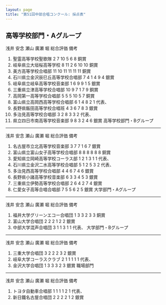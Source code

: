 ```yaml
---
layout: page
title: "第51回中部合唱コンクール: 採点表"
---
```

高等学校部門・Aグループ
-----------------------

浅井
安念
瀬山
廣瀬
堀
総合評価
備考
1. <span class="choir-name">聖霊高等学校聖歌隊</span>
2
7
10
5
6
8
銅賞
2. <span class="choir-name">岐阜県立大垣桜高等学校</span>
8
11
2
6
10
10
銅賞
3. <span class="choir-name">美方高等学校合唱部</span>
11
10
11
11
11
11
銅賞
4. <span class="choir-name">石川県立金沢辰巳丘高等学校合唱部</span>
7
4
1
4
9
4
銀賞
5. <span class="choir-name">岐阜県立岐阜高等学校音楽部</span>
1
6
9
9
1
5
銀賞
6. <span class="choir-name">三重県立津高等学校合唱部</span>
10
9
7
1
7
9
銅賞
7. <span class="choir-name">高岡第一高等学校合唱部</span>
5
5
5
10
5
7
銅賞
8. <span class="choir-name">富山県立高岡西高等学校合唱部</span>
6
1
4
8
2
1
代表、
9. <span class="choir-name">長野県飯田高等学校合唱班</span>
4
3
6
7
8
3
銀賞
10. <span class="choir-name">多治見高等学校合唱部</span>
3
2
8
3
3
2
代表、
11. <span class="choir-name">県立四日市南高等学校音楽部</span>
9
8
3
2
4
6
銀賞
高等学校部門・Bグループ
-----------------------

浅井
安念
瀬山
廣瀬
堀
総合評価
備考
1. <span class="choir-name">名古屋市立北高等学校音楽部</span>
3
7
7
1
6
7
銀賞
2. <span class="choir-name">富山県立富山女子高等学校合唱部</span>
8
8
8
8
8
8
銅賞
3. <span class="choir-name">愛知県立岡崎高等学校コーラス部</span>
1
2
1
3
1
1
代表、
4. <span class="choir-name">石川県立金沢二水高等学校合唱部</span>
5
1
2
5
3
2
代表、
5. <span class="choir-name">多治見西高等学校合唱部</span>
4
4
6
7
4
6
銀賞
6. <span class="choir-name">長野県小諸高等学校音楽部</span>
6
3
3
4
5
3
銀賞
7. <span class="choir-name">三重県立伊勢高等学校合唱部</span>
2
6
4
2
7
4
銀賞
8. <span class="choir-name">仁愛女子高等合唱合唱部</span>
7
5
5
6
2
5
銀賞
大学部門・Aグループ
-------------------

浅井
安念
瀬山
廣瀬
堀
総合評価
備考
1. <span class="choir-name">福井大学グリーンエコー合唱団</span>
1
3
3
2
3
3
銅賞
2. <span class="choir-name">富山大学合唱団</span>
2
2
2
1
2
2
銀賞
3. <span class="choir-name">中部大学混声合唱団</span>
3
1
1
3
1
1
代表、
大学部門・Bグループ
-------------------

浅井
安念
瀬山
廣瀬
堀
総合評価
備考
1. <span class="choir-name">三重大学合唱団</span>
3
2
2
2
3
2
銀賞
2. <span class="choir-name">岐阜大学コーラスクラブ</span>
2
1
1
1
1
1
代表、
3. <span class="choir-name">金沢大学合唱団</span>
1
3
3
3
2
3
銀賞
職場部門
--------

浅井
安念
瀬山
廣瀬
堀
総合評価
備考
1. <span class="choir-name">トヨタ自動車合唱部</span>
1
1
1
1
2
1
代表、
2. <span class="choir-name">新日鐵名古屋合唱団</span>
2
2
2
2
1
2
銀賞
